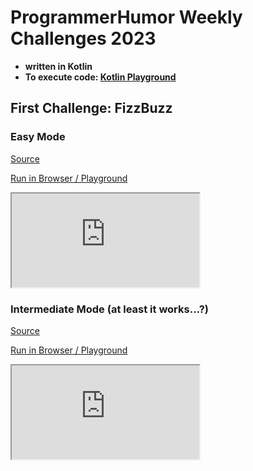 # ProgrammerHumor Weekly Challenges 2023 
* **written in Kotlin**
* **To execute code: [Kotlin Playground](https://play.kotlinlang.org/)**
## First Challenge: FizzBuzz
### Easy Mode
[Source](src/main/kotlin/FizzBuzz-Easy.kt)

[Run in Browser / Playground](https://pl.kotl.in/zRNddM1tY)

<iframe src="https://pl.kotl.in/ZeHkv4TDY?theme=darcula"></iframe>


### Intermediate Mode (at least it works...?)
[Source](src/main/kotlin/FizzBuzz-Intermediate.kt)

[Run in Browser / Playground](https://pl.kotl.in/QZzcWq1Wb)

<iframe src="https://pl.kotl.in/kADhrjEJD?theme=darcula"></iframe>